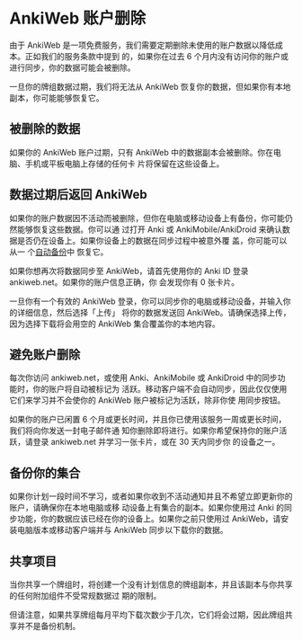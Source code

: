 # AnkiWeb 账户删除

由于 AnkiWeb 是一项免费服务，我们需要定期删除未使用的账户数据以降低成本。正如我们的服务条款中提到
的，如果你在过去 6 个月内没有访问你的账户或进行同步，你的数据可能会被删除。

一旦你的牌组数据过期，我们将无法从 AnkiWeb 恢复你的数据，但如果你有本地副本，你可能能够恢复它。

## 被删除的数据

如果你的 AnkiWeb 账户过期，只有 AnkiWeb 中的数据副本会被删除。你在电脑、手机或平板电脑上存储的任何卡
片将保留在这些设备上。

## 数据过期后返回 AnkiWeb

如果你的账户数据因不活动而被删除，但你在电脑或移动设备上有备份，你可能仍然能够恢复这些数据。你可以通
过打开 Anki 或 AnkiMobile/AnkiDroid 来确认数据是否仍在设备上。如果你设备上的数据在同步过程中被意外覆
盖，你可能可以从一
个[自动备份](https://faqs.ankiweb.net/restoring-an-automatic-backup-recovering-from-data-loss.html)中
恢复它。

如果你想再次将数据同步至 AnkiWeb，请首先使用你的 Anki ID 登录 ankiweb.net。如果你的账户信息正确，你
会发现你有 0 张卡片。

一旦你有一个有效的 AnkiWeb 登录，你可以同步你的电脑或移动设备，并输入你的详细信息，然后选择「上传」
将你的数据发送回 AnkiWeb。请确保选择上传，因为选择下载将会用空的 AnkiWeb 集合覆盖你的本地内容。

## 避免账户删除

每次你访问 ankiweb.net，或使用 Anki、AnkiMobile 或 AnkiDroid 中的同步功能时，你的账户将自动被标记为
活跃。移动客户端不会自动同步，因此仅仅使用它们来学习并不会使你的 AnkiWeb 账户被标记为活跃，除非你使
用同步按钮。

如果你的账户已闲置 6 个月或更长时间，并且你已使用该服务一周或更长时间，我们将向你发送一封电子邮件通
知你删除即将进行。如果你希望保持你的账户活跃，请登录 ankiweb.net 并学习一张卡片，或在 30 天内同步你
的设备之一。

## 备份你的集合

如果你计划一段时间不学习，或者如果你收到不活动通知并且不希望立即更新你的账户，请确保你在本地电脑或移
动设备上有集合的副本。如果你使用过 Anki 的同步功能，你的数据应该已经在你的设备上。如果你之前只使用过
AnkiWeb，请安装电脑版本或移动客户端并与 AnkiWeb 同步以下载你的数据。

## 共享项目

当你共享一个牌组时，将创建一个没有计划信息的牌组副本，并且该副本与你共享的任何附加组件不受常规数据过
期的限制。

但请注意，如果共享牌组每月平均下载次数少于几次，它们将会过期，因此牌组共享并不是备份机制。
